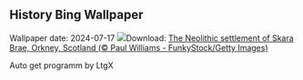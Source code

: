 ## History Bing Wallpaper
Wallpaper date: 2024-07-17
![](https://www.bing.com/th?id=OHR.AncientOrkney_EN-US8469766447_UHD.jpg&w=1000)Download: [The Neolithic settlement of Skara Brae, Orkney, Scotland (© Paul Williams - FunkyStock/Getty Images)](https://www.bing.com/th?id=OHR.AncientOrkney_EN-US8469766447_UHD.jpg)

Auto get programm by LtgX
